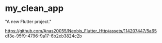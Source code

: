 # my_clean_app

"A new Flutter project."

https://github.com/Anas20055/Neobis_Flutter_Http/assets/114207447/5a65df3e-95f9-4796-9a17-6b2eb3824c2b
